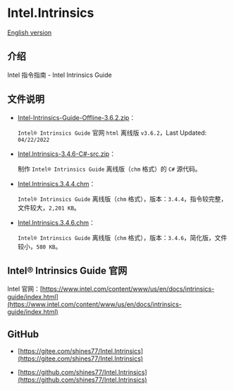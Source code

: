 # Intel.Intrinsics

[English version](./README.en.md)

## 介绍

Intel 指令指南 - Intel Intrinsics Guide

## 文件说明

* [Intel-Intrinsics-Guide-Offline-3.6.2.zip](./Intel-Intrinsics-Guide-Offline-3.6.2.zip)：

    `Intel® Intrinsics Guide` 官网 `html` 离线版 `v3.6.2`，Last Updated: `04/22/2022`

* [Intel.Intrinsics-3.4.6-C#-src.zip](./Intel.Intrinsics-3.4.6-C#-src.zip)：

    制作 `Intel® Intrinsics Guide` 离线版（`chm` 格式）的 `C#` 源代码。

* [Intel.Intrinsics.3.4.4.chm](./Intel.Intrinsics.3.4.4.chm)：

    `Intel® Intrinsics Guide` 离线版（`chm` 格式），版本：`3.4.4`，指令较完整，文件较大，`2,201 KB`。

* [Intel.Intrinsics.3.4.6.chm](./Intel.Intrinsics.3.4.6.chm)：

    `Intel® Intrinsics Guide` 离线版（`chm` 格式），版本：`3.4.6`，简化版，文件较小，`580 KB`。

## Intel® Intrinsics Guide 官网

Intel 官网：[https://www.intel.com/content/www/us/en/docs/intrinsics-guide/index.html](https://www.intel.com/content/www/us/en/docs/intrinsics-guide/index.html)

## GitHub

* [https://gitee.com/shines77/Intel.Intrinsics](https://gitee.com/shines77/Intel.Intrinsics)

* [https://github.com/shines77/Intel.Intrinsics](https://github.com/shines77/Intel.Intrinsics)
